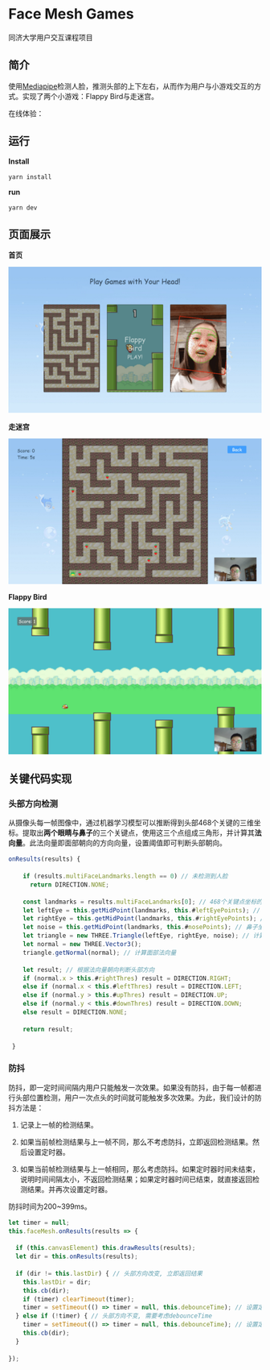 # Face Mesh Games

同济大学用户交互课程项目

## 简介

使用[Mediapipe](https://google.github.io/mediapipe/)检测人脸，推测头部的上下左右，从而作为用户与小游戏交互的方式。实现了两个小游戏：Flappy Bird与走迷宫。

在线体验：

## 运行

**Install**

```
yarn install
```

**run**

```
yarn dev
```

## 页面展示

**首页**

![home](img/home.png)

**走迷宫**

![迷宫](img/迷宫.png)

**Flappy Bird**

![flappybird](img/flappybird.png)

## 关键代码实现

### 头部方向检测

从摄像头每一帧图像中，通过机器学习模型可以推断得到头部468个关键的三维坐标。提取出**两个眼睛与鼻子**的三个关键点，使用这三个点组成三角形，并计算其**法向量**。此法向量即面部朝向的方向向量，设置阈值即可判断头部朝向。

```JavaScript
onResults(results) {

    if (results.multiFaceLandmarks.length == 0) // 未检测到人脸
      return DIRECTION.NONE;

    const landmarks = results.multiFaceLandmarks[0]; // 468个关键点坐标的数组
    let leftEye = this.getMidPoint(landmarks, this.#leftEyePoints); // 左眼点坐标
    let rightEye = this.getMidPoint(landmarks, this.#rightEyePoints); // 右眼点坐标
    let noise = this.getMidPoint(landmarks, this.#nosePoints); // 鼻子坐标
    let triangle = new THREE.Triangle(leftEye, rightEye, noise); // 计算面部三角面
    let normal = new THREE.Vector3();
    triangle.getNormal(normal); // 计算面部法向量

    let result; // 根据法向量朝向判断头部方向
    if (normal.x > this.#rightThres) result = DIRECTION.RIGHT;
    else if (normal.x < this.#leftThres) result = DIRECTION.LEFT;
    else if (normal.y > this.#upThres) result = DIRECTION.UP;
    else if (normal.y < this.#downThres) result = DIRECTION.DOWN;
    else result = DIRECTION.NONE;

    return result;

 }
```

### 防抖

防抖，即一定时间间隔内用户只能触发一次效果。如果没有防抖，由于每一帧都进行头部位置检测，用户一次点头的时间就可能触发多次效果。为此，我们设计的防抖方法是：

1. 记录上一帧的检测结果。

1. 如果当前帧检测结果与上一帧不同，那么不考虑防抖，立即返回检测结果。然后设置定时器。

1. 如果当前帧检测结果与上一帧相同，那么考虑防抖。如果定时器时间未结束，说明时间间隔太小，不返回检测结果；如果定时器时间已结束，就直接返回检测结果。并再次设置定时器。

防抖时间为200~399ms。

```JavaScript
let timer = null;
this.faceMesh.onResults(results => {

  if (this.canvasElement) this.drawResults(results);
  let dir = this.onResults(results);

  if (dir != this.lastDir) { // 头部方向改变, 立即返回结果
    this.lastDir = dir;
    this.cb(dir);
    if (timer) clearTimeout(timer);
    timer = setTimeout(() => timer = null, this.debounceTime); // 设置定时器
  } else if (!timer) { // 头部方向不变, 需要考虑debounceTime
    timer = setTimeout(() => timer = null, this.debounceTime); // 设置定时器
    this.cb(dir);
  }

});
```
